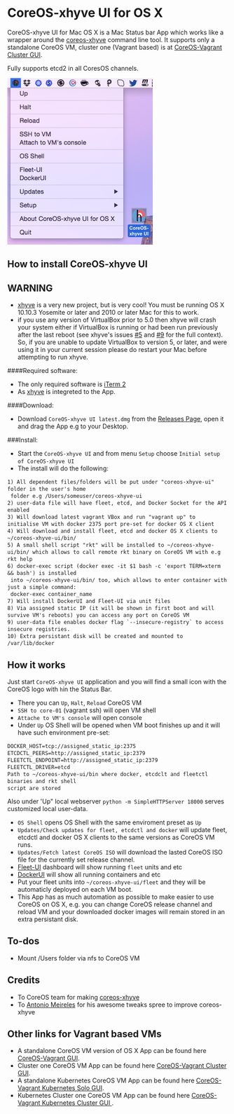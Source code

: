 CoreOS-xhyve UI for OS X
============================

CoreOS-xhyve UI for Mac OS X is a Mac Status bar App which works like a wrapper around the [coreos-xhyve](https://github.com/coreos/coreos-xhyve) command line tool. It supports only a standalone CoreOS VM, cluster one (Vagrant based) is at [CoreOS-Vagrant Cluster GUI](https://github.com/rimusz/coreos-osx-gui-cluster).

Fully supports etcd2 in all CoresOS channels.


![CoreOS-xhyve-UI](coreos-xhyve-ui.png "CoreOS-xhyve-UI")


How to install CoreOS-xhyve UI
----------

**WARNING**
 -----------
  - [xhyve](https://github.com/mist64/xhyve) is a very new project, but is very cool! You must be running OS X 10.10.3 Yosemite or later and 2010 or later Mac for this to work.
  - if you use any version of VirtualBox prior to 5.0 then xhyve will crash your system either if VirtualBox is running or had been run previously after the last reboot (see xhyve's issues [#5](mist64/xhyve#5) and [#9](mist64/xhyve#9) for the full context). So, if you are unable to update VirtualBox to version 5, or later, and were using it in your current session please do restart your Mac before attempting to run xhyve.


####Required software:
* The only required software is [iTerm 2](http://www.iterm2.com/#/section/downloads) 
* As [xhyve](https://github.com/mist64/xhyve) is integreted to the App.

####Download:
* Download `CoreOS-xhyve UI latest.dmg` from the [Releases Page](https://github.com/rimusz/coreos-xhyve-ui/releases), open it and drag the App e.g to your Desktop.

###Install:
* Start the `CoreOS-xhyve UI` and from menu `Setup` choose `Initial setup of CoreOS-xhyve UI` 
* The install will do the following:

````
1) All dependent files/folders will be put under "coreos-xhyve-ui" folder in the user's home 
 folder e.g /Users/someuser/coreos-xhyve-ui
2) user-data file will have fleet, etcd, and Docker Socket for the API enabled
3) Will download latest vagrant VBox and run "vagrant up" to initialise VM with docker 2375 port pre-set for docker OS X client
4) Will download and install fleet, etcd and docker OS X clients to ~/coreos-xhyve-ui/bin/
5) A small shell script "rkt" will be installed to ~/coreos-xhyve-ui/bin/ which allows to call remote rkt binary on CoreOS VM with e.g rkt help
6) docker-exec script (docker exec -it $1 bash -c 'export TERM=xterm && bash') is installed 
 into ~/coreos-xhyve-ui/bin/ too, which allows to enter container with just a simple command:
 docker-exec container_name 
7) Will install DockerUI and Fleet-UI via unit files
8) Via assigned static IP (it will be shown in first boot and will survive VM's reboots) you can access any port on CoreOS VM
9) user-data file enables docker flag `--insecure-registry` to access insecure registries.
10) Extra persistant disk will be created and mounted to /var/lib/docker
````

How it works
------------

Just start `CoreOS-xhyve UI` application and you will find a small icon with the CoreOS logo with `h`in the Status Bar.

* There you can `Up`, `Halt`, `Reload` CoreOS VM
* `SSH to core-01` (vagrant ssh) will open VM shell
* `Attache to VM's console` will open console
* Under `Up` OS Shell will be opened when VM boot finishes up and it will have such environment pre-set:

````
DOCKER_HOST=tcp://assigned_static_ip:2375
ETCDCTL_PEERS=http://assigned_static_ip:2379
FLEETCTL_ENDPOINT=http://assigned_static_ip:2379
FLEETCTL_DRIVER=etcd
Path to ~/coreos-xhyve-ui/bin where docker, etcdclt and fleetctl binaries and rkt shell 
script are stored
```` 
Also under 'Up" local webserver `python -m SimpleHTTPServer 18000` serves customized local user-data.

* `OS Shell` opens OS Shell with the same enviroment preset as `Up`
* `Updates/Check updates for fleet, etcdctl and docker` will update fleet, etcdctl and docker OS X clients to the same versions as CoreOS VM runs.
* `Updates/Fetch latest CoreOS ISO` will download the lasted CoreOS ISO file for the currently set release channel. 
* [Fleet-UI](http://fleetui.com) dashboard will show running `fleet` units and etc
* [DockerUI](https://github.com/crosbymichael/dockerui) will show all running containers and etc
* Put your fleet units into `~/coreos-xhyve-ui/fleet` and they will be automaticly deployed on each VM boot.
* This App has as much automation as possible to make easier to use CoreOS on OS X, e.g. you can change CoreOS release channel and reload VM and your downloaded docker images will remain stored in an extra persistant disk. 

To-dos
-----------
* Mount /Users folder via nfs to CoreOS VM


Credits
-----------
* To CoreOS team for making [coreos-xhyve](https://github.com/coreos/coreos-xhyve)
* To [Antonio Meireles](https://github.com/AntonioMeireles) for his awesome tweaks spree to improve coreos-xhyve

Other links for Vagrant based VMs
-----------
* A standalone CoreOS VM version of OS X App can be found here [CoreOS-Vagrant GUI](https://github.com/rimusz/coreos-osx-gui).
* Cluster one CoreOS VM App can be found here [CoreOS-Vagrant Cluster GUI](https://github.com/rimusz/coreos-osx-gui-cluster).
* A standalone Kubernetes CoreOS VM App can be found here [CoreOS-Vagrant Kubernetes Solo GUI](https://github.com/rimusz/coreos-osx-gui-kubernetes-solo).
* Kubernetes Cluster one CoreOS VM App can be found here [CoreOS-Vagrant Kubernetes Cluster GUI ](https://github.com/rimusz/coreos-osx-gui-kubernetes-cluster).


